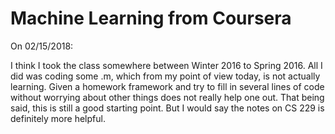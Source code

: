 # Machine Learning from Coursera

On 02/15/2018:

I think I took the class somewhere between Winter 2016 to Spring 2016. All I did was coding some .m, which from my point of view today, is not actually learning. Given a homework framework and try to fill in several lines of code without worrying about other things does not really help one out. That being said, this is still a good starting point. But I would say the notes on CS 229 is definitely more helpful.